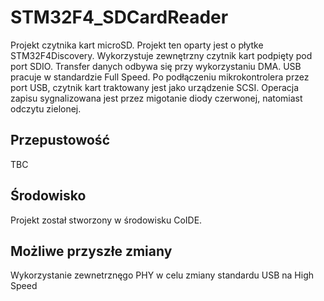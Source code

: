 STM32F4_SDCardReader
=================

Projekt czytnika kart microSD. 
Projekt ten oparty jest o płytke STM32F4Discovery. Wykorzystuje zewnętrzny czytnik kart podpięty pod port SDIO. Transfer danych odbywa się przy wykorzystaniu DMA. 
USB pracuje w standardzie Full Speed.
Po podłączeniu mikrokontrolera przez port USB, czytnik kart traktowany jest jako urządzenie SCSI.
Operacja zapisu sygnalizowana jest przez migotanie diody czerwonej, natomiast odczytu zielonej.


Przepustowość
----------------------

TBC

Środowisko
---------------------------------------

Projekt został stworzony w środowisku CoIDE.

Możliwe przyszłe zmiany
-------------------

Wykorzystanie zewnetrznęgo PHY w celu zmiany standardu USB na High Speed


